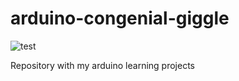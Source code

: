 # arduino-congenial-giggle

![test](https://github.com/0x6f736f646f/arduino-congenial-giggle/workflows/test/badge.svg)


Repository with my arduino learning projects

